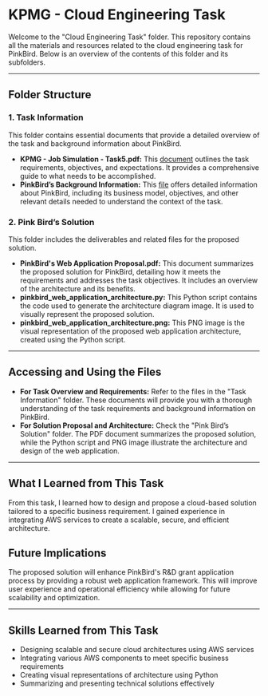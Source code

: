 # KPMG - Cloud Engineering Task

Welcome to the "Cloud Engineering Task" folder. This repository contains all the materials and resources related to the cloud engineering task for PinkBird. Below is an overview of the contents of this folder and its subfolders.

---

## Folder Structure

### 1. Task Information
This folder contains essential documents that provide a detailed overview of the task and background information about PinkBird.

- **KPMG - Job Simulation - Task5.pdf:** This [document](https://github.com/FarahIbrar/KPMG-Job-Simulation/blob/main/Cloud%20Engineering%20Task/Task%20Information/KPMG%20-%20Job%20Simulation%20-%20Task5.pdf) outlines the task requirements, objectives, and expectations. It provides a comprehensive guide to what needs to be accomplished.
- **PinkBird’s Background Information:** This [file](https://github.com/FarahIbrar/KPMG-Job-Simulation/blob/main/Cloud%20Engineering%20Task/Task%20Information/PinkBird%20Background%20Information.pdf) offers detailed information about PinkBird, including its business model, objectives, and other relevant details needed to understand the context of the task.

### 2. Pink Bird’s Solution
This folder includes the deliverables and related files for the proposed solution.

- **PinkBird's Web Application Proposal.pdf:** This document summarizes the proposed solution for PinkBird, detailing how it meets the requirements and addresses the task objectives. It includes an overview of the architecture and its benefits.
- **pinkbird_web_application_architecture.py:** This Python script contains the code used to generate the architecture diagram image. It is used to visually represent the proposed solution.
- **pinkbird_web_application_architecture.png:** This PNG image is the visual representation of the proposed web application architecture, created using the Python script.

---

## Accessing and Using the Files

- **For Task Overview and Requirements:** Refer to the files in the "Task Information" folder. These documents will provide you with a thorough understanding of the task requirements and background information on PinkBird.
- **For Solution Proposal and Architecture:** Check the "Pink Bird’s Solution" folder. The PDF document summarizes the proposed solution, while the Python script and PNG image illustrate the architecture and design of the web application.

---

## What I Learned from This Task

From this task, I learned how to design and propose a cloud-based solution tailored to a specific business requirement. I gained experience in integrating AWS services to create a scalable, secure, and efficient architecture.

## Future Implications

The proposed solution will enhance PinkBird's R&D grant application process by providing a robust web application framework. This will improve user experience and operational efficiency while allowing for future scalability and optimization.

---

## Skills Learned from This Task

- Designing scalable and secure cloud architectures using AWS services
- Integrating various AWS components to meet specific business requirements
- Creating visual representations of architecture using Python
- Summarizing and presenting technical solutions effectively
